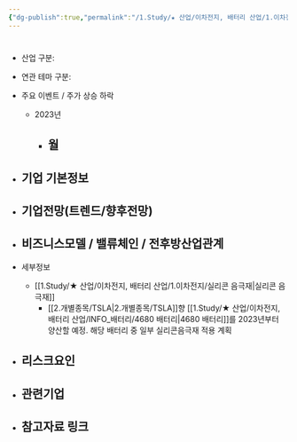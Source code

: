 ```yaml
---
{"dg-publish":true,"permalink":"/1.Study/★ 산업/이차전지, 배터리 산업/1.이차전지/종목/LG에너지솔루션/","created":"2024-11-20T21:02:27.567+09:00","updated":"2025-06-03T20:07:21.266+09:00"}
---
```


#

- 산업 구분:


- 연관 테마 구분: 



- 주요 이벤트  /  주가 상승 하락
	- 2023년
		- 월
			- 




- 기업 기본정보
	- 





 - 기업전망(트렌드/향후전망)
	- 





- 비즈니스모델 / 밸류체인 / 전후방산업관계
	- 





- 세부정보
	- [[1.Study/★ 산업/이차전지, 배터리 산업/1.이차전지/실리콘 음극재\|실리콘 음극재]]
		-  [[2.개별종목/TSLA\|2.개별종목/TSLA]]향 [[1.Study/★ 산업/이차전지, 배터리 산업/INFO_배터리/4680 배터리\|4680 배터리]]를 2023년부터 양산할 예정. 해당 배터리 중 일부 실리콘음극재 적용 계획 





- 리스크요인
	- 





- 관련기업
	- 




- 참고자료 링크
	- 